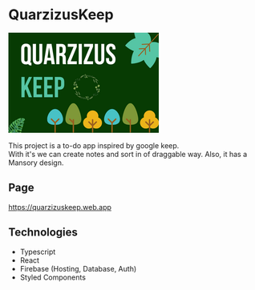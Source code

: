 # QuarzizusKeep

![](src/images/Portada.png)

This project is a to-do app inspired by google keep.  
With it's we can create notes and sort in of draggable way.
Also, it has a Mansory design.

## Page

https://quarzizuskeep.web.app

## Technologies

- Typescript
- React
- Firebase (Hosting, Database, Auth)
- Styled Components

